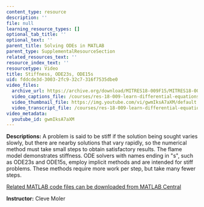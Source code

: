 ```yaml
---
content_type: resource
description: ''
file: null
learning_resource_types: []
optional_tab_title: ''
optional_text: ''
parent_title: Solving ODEs in MATLAB
parent_type: SupplementalResourceSection
related_resources_text: ''
resource_index_text: ''
resourcetype: Video
title: Stiffness, ODE23s, ODE15s
uid: fddcde3d-3003-2fc9-32c7-316f7535dbe0
video_files:
  archive_url: https://archive.org/download/MITRES18-009F15/MITRES18-009F15_odes_07_300k.mp4
  video_captions_file: /courses/res-18-009-learn-differential-equations-up-close-with-gilbert-strang-and-cleve-moler-fall-2015/4b465223b9b15127ae1abd0a3d2d80a0_gwmIksA7aXM.vtt
  video_thumbnail_file: https://img.youtube.com/vi/gwmIksA7aXM/default.jpg
  video_transcript_file: /courses/res-18-009-learn-differential-equations-up-close-with-gilbert-strang-and-cleve-moler-fall-2015/db866c5c7ee2e01b37e2f1fcd4aacd3a_gwmIksA7aXM.pdf
video_metadata:
  youtube_id: gwmIksA7aXM
---
```


**Descriptions:** A problem is said to be stiff if the solution being sought varies slowly, but there are nearby solutions that vary rapidly, so the numerical method must take small steps to obtain satisfactory results. The flame model demonstrates stiffness. ODE solvers with names ending in "s", such as ODE23s and ODE15s, employ implicit methods and are intended for stiff problems. These methods require more work per step, but take many fewer steps.

[Related MATLAB code files can be downloaded from MATLAB Central](http://www.mathworks.com/matlabcentral/fileexchange/54611)

**Instructor:** Cleve Moler